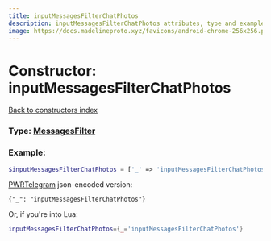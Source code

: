 ```yaml
---
title: inputMessagesFilterChatPhotos
description: inputMessagesFilterChatPhotos attributes, type and example
image: https://docs.madelineproto.xyz/favicons/android-chrome-256x256.png
---
```

# Constructor: inputMessagesFilterChatPhotos  
[Back to constructors index](index.md)






### Type: [MessagesFilter](../types/MessagesFilter.md)


### Example:

```php
$inputMessagesFilterChatPhotos = ['_' => 'inputMessagesFilterChatPhotos'];
```  

[PWRTelegram](https://pwrtelegram.xyz) json-encoded version:

```
{"_": "inputMessagesFilterChatPhotos"}
```


Or, if you're into Lua:

```lua
inputMessagesFilterChatPhotos={_='inputMessagesFilterChatPhotos'}

```


